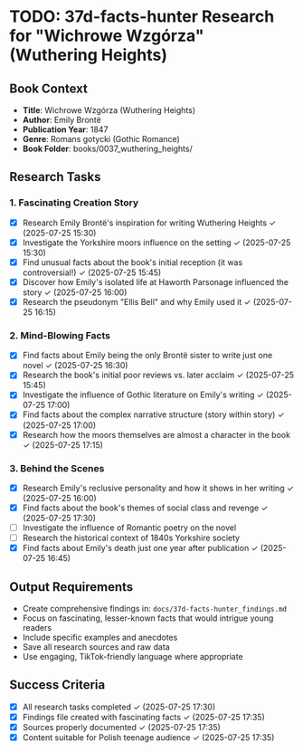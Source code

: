 # TODO: 37d-facts-hunter Research for "Wichrowe Wzgórza" (Wuthering Heights)

## Book Context
- **Title**: Wichrowe Wzgórza (Wuthering Heights)
- **Author**: Emily Brontë
- **Publication Year**: 1847
- **Genre**: Romans gotycki (Gothic Romance)
- **Book Folder**: books/0037_wuthering_heights/

## Research Tasks

### 1. Fascinating Creation Story
- [x] Research Emily Brontë's inspiration for writing Wuthering Heights ✓ (2025-07-25 15:30)
- [x] Investigate the Yorkshire moors influence on the setting ✓ (2025-07-25 15:30)
- [x] Find unusual facts about the book's initial reception (it was controversial!) ✓ (2025-07-25 15:45)
- [x] Discover how Emily's isolated life at Haworth Parsonage influenced the story ✓ (2025-07-25 16:00)
- [x] Research the pseudonym "Ellis Bell" and why Emily used it ✓ (2025-07-25 16:15)

### 2. Mind-Blowing Facts
- [x] Find facts about Emily being the only Brontë sister to write just one novel ✓ (2025-07-25 16:30)
- [x] Research the book's initial poor reviews vs. later acclaim ✓ (2025-07-25 15:45)
- [x] Investigate the influence of Gothic literature on Emily's writing ✓ (2025-07-25 17:00)
- [x] Find facts about the complex narrative structure (story within story) ✓ (2025-07-25 17:00)
- [x] Research how the moors themselves are almost a character in the book ✓ (2025-07-25 17:15)

### 3. Behind the Scenes
- [x] Research Emily's reclusive personality and how it shows in her writing ✓ (2025-07-25 16:00)
- [x] Find facts about the book's themes of social class and revenge ✓ (2025-07-25 17:30)
- [ ] Investigate the influence of Romantic poetry on the novel
- [ ] Research the historical context of 1840s Yorkshire society
- [x] Find facts about Emily's death just one year after publication ✓ (2025-07-25 16:45)

## Output Requirements
- Create comprehensive findings in: `docs/37d-facts-hunter_findings.md`
- Focus on fascinating, lesser-known facts that would intrigue young readers
- Include specific examples and anecdotes
- Save all research sources and raw data
- Use engaging, TikTok-friendly language where appropriate

## Success Criteria
- [x] All research tasks completed ✓ (2025-07-25 17:30)
- [x] Findings file created with fascinating facts ✓ (2025-07-25 17:35)
- [x] Sources properly documented ✓ (2025-07-25 17:35)
- [x] Content suitable for Polish teenage audience ✓ (2025-07-25 17:35)